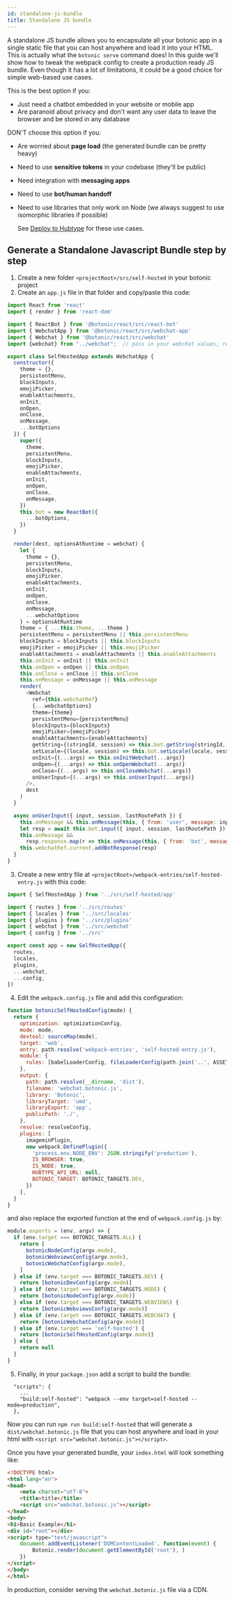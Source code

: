 ```yaml
---
id: standalone-js-bundle
title: Standalone JS bundle
---
```


A standalone JS bundle allows you to encapsulate all your botonic app in a single static file that you can host anywhere and load it into your HTML. This is actually what the `botonic serve` command does! In this guide we'll show how to tweak the webpack config to create a production ready JS bundle. Even though it has a lot of limitations, it could be a good choice for simple web-based use cases.

This is the best option if you:

- Just need a chatbot embedded in your website or mobile app
- Are paranoid about privacy and don't want any user data to leave the browser and be stored in any database

DON'T choose this option if you:

- Are worried about **page load** (the generated bundle can be pretty heavy)
- Need to use **sensitive tokens** in your codebase (they'll be public)
- Need integration with **messaging apps**
- Need to use **bot/human handoff**
- Need to use libraries that only work on Node (we always suggest to use isomorphic libraries if possible)

  See [Deploy to Hubtype](/docs/deployment/hubtype) for these use cases.

## Generate a Standalone Javascript Bundle step by step

1. Create a new folder `<projectRoot>/src/self-hosted` in your botonic project
2. Create an `app.js` file in that folder and copy/paste this code:

```javascript
import React from 'react'
import { render } from 'react-dom'

import { ReactBot } from '@botonic/react/src/react-bot'
import { WebchatApp } from '@botonic/react/src/webchat-app'
import { Webchat } from '@botonic/react/src/webchat'
import {webchat} from "../webchat";  // pass in your webchat values, remove if not applicable.

export class SelfHostedApp extends WebchatApp {
  constructor({
    theme = {},
    persistentMenu,
    blockInputs,
    emojiPicker,
    enableAttachments,
    onInit,
    onOpen,
    onClose,
    onMessage,
    ...botOptions
  }) {
    super({
      theme,
      persistentMenu,
      blockInputs,
      emojiPicker,
      enableAttachments,
      onInit,
      onOpen,
      onClose,
      onMessage,
    })
    this.bot = new ReactBot({
      ...botOptions,
    })
  }

  render(dest, optionsAtRuntime = webchat) {
    let {
      theme = {},
      persistentMenu,
      blockInputs,
      emojiPicker,
      enableAttachments,
      onInit,
      onOpen,
      onClose,
      onMessage,
      ...webchatOptions
    } = optionsAtRuntime
    theme = { ...this.theme, ...theme }
    persistentMenu = persistentMenu || this.persistentMenu
    blockInputs = blockInputs || this.blockInputs
    emojiPicker = emojiPicker || this.emojiPicker
    enableAttachments = enableAttachments || this.enableAttachments
    this.onInit = onInit || this.onInit
    this.onOpen = onOpen || this.onOpen
    this.onClose = onClose || this.onClose
    this.onMessage = onMessage || this.onMessage
    render(
      <Webchat
        ref={this.webchatRef}
        {...webchatOptions}
        theme={theme}
        persistentMenu={persistentMenu}
        blockInputs={blockInputs}
        emojiPicker={emojiPicker}
        enableAttachments={enableAttachments}
        getString={(stringId, session) => this.bot.getString(stringId, session)}
        setLocale={(locale, session) => this.bot.setLocale(locale, session)}
        onInit={(...args) => this.onInitWebchat(...args)}
        onOpen={(...args) => this.onOpenWebchat(...args)}
        onClose={(...args) => this.onCloseWebchat(...args)}
        onUserInput={(...args) => this.onUserInput(...args)}
      />,
      dest
    )
  }

  async onUserInput({ input, session, lastRoutePath }) {
    this.onMessage && this.onMessage(this, { from: 'user', message: input })
    let resp = await this.bot.input({ input, session, lastRoutePath })
    this.onMessage &&
      resp.response.map(r => this.onMessage(this, { from: 'bot', message: r }))
    this.webchatRef.current.addBotResponse(resp)
  }
}
```

3. Create a new entry file at `<projectRoot>/webpack-entries/self-hosted-entry.js` with this code:

```javascript
import { SelfHostedApp } from '../src/self-hosted/app'

import { routes } from '../src/routes'
import { locales } from '../src/locales'
import { plugins } from '../src/plugins'
import { webchat } from '../src/webchat'
import { config } from '../src'

export const app = new SelfHostedApp({
  routes,
  locales,
  plugins,
  ...webchat,
  ...config,
})
```

4. Edit the `webpack.config.js` file and add this configuration:

```javascript
function botonicSelfHostedConfig(mode) {
  return {
    optimization: optimizationConfig,
    mode: mode,
    devtool: sourceMap(mode),
    target: 'web',
    entry: path.resolve('webpack-entries', 'self-hosted-entry.js'),
    module: {
      rules: [babelLoaderConfig, fileLoaderConfig(path.join('..', ASSETS_DIRNAME)), stylesLoaderConfig],
    },
    output: {
      path: path.resolve(__dirname, 'dist'),
      filename: 'webchat.botonic.js',
      library: 'Botonic',
      libraryTarget: 'umd',
      libraryExport: 'app',
      publicPath: './',
    },
    resolve: resolveConfig,
    plugins: [
      imageminPlugin,
      new webpack.DefinePlugin({
        'process.env.NODE_ENV': JSON.stringify('production'),
        IS_BROWSER: true,
        IS_NODE: true,
        HUBTYPE_API_URL: null,
        BOTONIC_TARGET: BOTONIC_TARGETS.DEV,
      })
    ],
  }
}
```

and also replace the exported function at the end of `webpack.config.js` by:

```javascript
module.exports = (env, argv) => {
  if (env.target === BOTONIC_TARGETS.ALL) {
    return [
      botonicNodeConfig(argv.mode),
      botonicWebviewsConfig(argv.mode),
      botonicWebchatConfig(argv.mode),
    ]
  } else if (env.target === BOTONIC_TARGETS.DEV) {
    return [botonicDevConfig(argv.mode)]
  } else if (env.target === BOTONIC_TARGETS.NODE) {
    return [botonicNodeConfig(argv.mode)]
  } else if (env.target === BOTONIC_TARGETS.WEBVIEWS) {
    return [botonicWebviewsConfig(argv.mode)]
  } else if (env.target === BOTONIC_TARGETS.WEBCHAT) {
    return [botonicWebchatConfig(argv.mode)]
  } else if (env.target === 'self-hosted') {
    return [botonicSelfHostedConfig(argv.mode)]
  } else {
    return null
  }
}
```

5. Finally, in your `package.json` add a script to build the bundle:

```
  "scripts": {
    ...
    "build:self-hosted": "webpack --env target=self-hosted --mode=production",
  },
```

Now you can run `npm run build:self-hosted` that will generate a `dist/webchat.botonic.js` file that you can host anywhere and load in your html with `<script src="webchat.botonic.js"></script>`.

Once you have your generated bundle, your `index.html` will look something like:

```html
<!DOCTYPE html>
<html lang="en">
<head>
    <meta charset="utf-8">
    <title>title</title>
    <script src="webchat.botonic.js"></script>
</head>
<body>
<h1>Basic Example</h1>
<div id="root"></div>
<script> type="text/javascript">
    document.addEventListener('DOMContentLoaded', function(event) {
        Botonic.render(document.getElementById('root'), )
    })
</script>
</body>
</html>
```

In production, consider serving the `webchat.botonic.js` file via a CDN.
